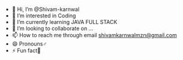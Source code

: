 - 👋 Hi, I’m @Shivam-karnwal
- 👀 I’m interested in Coding 
- 🌱 I’m currently learning JAVA FULL STACK 
- 💞️ I’m looking to collaborate on ...
- 📫 How to reach me through email shivamkarnwalmzn@gmail.com
- 😄 Pronouns♂️
- ⚡ Fun fact🏏

<!---
Shivam-karnwal/Shivam-karnwal is a ✨ special ✨ repository because its `README.md` (this file) appears on your GitHub profile.
You can click the Preview link to take a look at your changes.
--->

